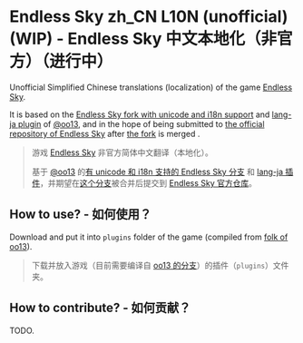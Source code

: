 # Endless Sky zh\_CN L10N (unofficial) (WIP) - Endless Sky 中文本地化（非官方）（进行中）

Unofficial Simplified Chinese translations (localization) of the game [Endless Sky](https://github.com/endless-sky/endless-sky).

It is based on the [Endless Sky fork with unicode and i18n support](https://github.com/oo13/endless-sky/tree/build_test_i18n_v3) and [lang-ja plugin](https://github.com/endless-sky/endless-sky/issues/558#issuecomment-582915541) of [@oo13](https://github.com/oo13), and in the hope of being submitted to [the official repository of Endless Sky](https://github.com/endless-sky/endless-sky) after [the fork](https://github.com/oo13/endless-sky/tree/build_test_i18n_v3) is merged .

> 游戏 [Endless Sky](https://github.com/endless-sky/endless-sky) 非官方简体中文翻译（本地化）。
>
> 基于 [@oo13](https://github.com/oo13) 的[有 unicode 和 i18n 支持的 Endless Sky 分支](https://github.com/oo13/endless-sky/tree/build_test_i18n_v3) 和 [lang-ja 插件](https://github.com/endless-sky/endless-sky/issues/558#issuecomment-582915541)，并期望在[这个分支](https://github.com/oo13/endless-sky/tree/build_test_i18n_v3)被合并后提交到 [Endless Sky 官方仓库](https://github.com/endless-sky/endless-sky)。

## How to use? - 如何使用？

Download and put it into `plugins` folder of the game (compiled from [folk of oo13](https://github.com/oo13/endless-sky/tree/build_test_i18n_v3)).

> 下载并放入游戏（目前需要编译自 [oo13 的分支](https://github.com/oo13/endless-sky/tree/build_test_i18n_v3)）的插件（`plugins`）文件夹。

## How to contribute? - 如何贡献？

TODO.

